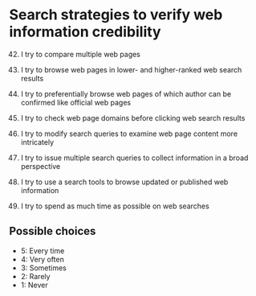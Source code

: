 # Search strategies to verify web information credibility
42. I try to compare multiple web pages

43. I try to browse web pages in lower- and higher-ranked web search results

44. I try to preferentially browse web pages of which author can be confirmed like official web pages

45. I try to check web page domains before clicking web search results

46. I try to modify search queries to examine web page content more intricately

47. I try to issue multiple search queries to collect information in a broad perspective

48. I try to use a search tools to browse updated or published web information

49. I try to spend as much time as possible on web searches

## Possible choices
* 5: Every time
* 4: Very often
* 3: Sometimes
* 2: Rarely
* 1: Never
